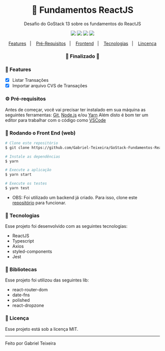 <h1 align="center">
    🚀 Fundamentos ReactJS
</h1>
<p align="center">Desafio do GoStack 13 sobre os fundamentos do ReactJS</p>

<p align="center">
  <img src="https://img.shields.io/badge/react%20version-16.13.1-informational"/>
  <!--<img src="https://img.shields.io/badge/repo%20size-2.00%20MB-informational" />-->
  <img src="https://img.shields.io/badge/score-10.00-important" />
  <img src="https://img.shields.io/badge/last%20commit-august-blue" />
  <img src="https://img.shields.io/badge/license-MIT-success"/>
</p>

<p align="center">
  <a href="#-features">Features</a>&nbsp;&nbsp;&nbsp;|&nbsp;&nbsp;&nbsp;
  <a href="#-pré-requisitos">Pré-Requisitos</a>&nbsp;&nbsp;&nbsp;|&nbsp;&nbsp;&nbsp;
  <a href="#-rodando-o-front-end-web">Frontend</a>&nbsp;&nbsp;&nbsp;|&nbsp;&nbsp;&nbsp;
  <a href="#-tecnologias">Tecnologias</a>&nbsp;&nbsp;&nbsp;|&nbsp;&nbsp;&nbsp;
  <a href="#-licença">Lincença</a>
</p>

<h3 align="center"> 
🚧  Finalizado  🚧
</h3>

### 📎 Features

- [x] Listar Transações
- [x] Importar arquivo CVS de Transações

### ⚙ Pré-requisitos

Antes de começar, você vai precisar ter instalado em sua máquina as seguintes ferramentas:
[Git](https://git-scm.com), [Node.js](https://nodejs.org/en/) e/ou [Yarn](https://https://yarnpkg.com/) 
Além disto é bom ter um editor para trabalhar com o código como [VSCode](https://code.visualstudio.com/)

### 🎲 Rodando o Front End (web)

```bash
# Clone este repositório
$ git clone https://github.com/Gabriel-Teixeira/GoStack-Fundamentos-ReactJS

# Instale as dependências
$ yarn

# Execute a aplicação
$ yarn start

# Execute os testes
$ yarn test
```
* OBS: Foi utilizado um backend já criado. Para isso, clone este [repositório](https://github.com/Gabriel-Teixeira/GoStack-Database-Upload) para funcionar.

### 🚀 Tecnologias

Esse projeto foi desenvolvido com as seguintes tecnologias:

- ReactJS
- Typescript
- Axios
- styled-components
- Jest

### 📕 Bibliotecas

Esse projeto foi utilizou das seguintes lib:

- react-router-dom
- date-fns
- polished
- react-dropzone

### 📝 Licença

Esse projeto está sob a licença MIT.

<hr/>

Feito por Gabriel Teixeira

